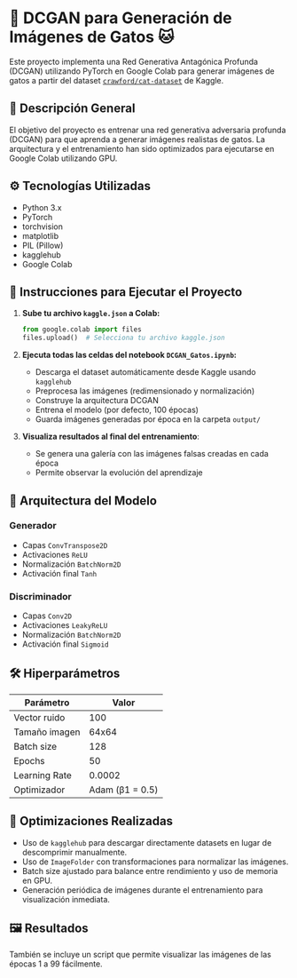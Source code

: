 # 🧠 DCGAN para Generación de Imágenes de Gatos 🐱

Este proyecto implementa una Red Generativa Antagónica Profunda (DCGAN) utilizando PyTorch en Google Colab para generar imágenes de gatos a partir del dataset [`crawford/cat-dataset`](https://www.kaggle.com/datasets/crawford/cat-dataset) de Kaggle.

## 📌 Descripción General

El objetivo del proyecto es entrenar una red generativa adversaria profunda (DCGAN) para que aprenda a generar imágenes realistas de gatos. La arquitectura y el entrenamiento han sido optimizados para ejecutarse en Google Colab utilizando GPU.

## ⚙️ Tecnologías Utilizadas

- Python 3.x
- PyTorch
- torchvision
- matplotlib
- PIL (Pillow)
- kagglehub
- Google Colab

## 🧾 Instrucciones para Ejecutar el Proyecto

1. **Sube tu archivo `kaggle.json` a Colab:**
   ```python
   from google.colab import files
   files.upload()  # Selecciona tu archivo kaggle.json
   ```

2. **Ejecuta todas las celdas del notebook `DCGAN_Gatos.ipynb`:**
   - Descarga el dataset automáticamente desde Kaggle usando `kagglehub`
   - Preprocesa las imágenes (redimensionado y normalización)
   - Construye la arquitectura DCGAN
   - Entrena el modelo (por defecto, 100 épocas)
   - Guarda imágenes generadas por época en la carpeta `output/`

3. **Visualiza resultados al final del entrenamiento**:
   - Se genera una galería con las imágenes falsas creadas en cada época
   - Permite observar la evolución del aprendizaje

## 🧠 Arquitectura del Modelo

### Generador
- Capas `ConvTranspose2D`
- Activaciones `ReLU`
- Normalización `BatchNorm2D`
- Activación final `Tanh`

### Discriminador
- Capas `Conv2D`
- Activaciones `LeakyReLU`
- Normalización `BatchNorm2D`
- Activación final `Sigmoid`


## 🛠️ Hiperparámetros

| Parámetro        | Valor     |
|------------------|-----------|
| Vector ruido     | 100       |
| Tamaño imagen    | 64x64     |
| Batch size       | 128       |
| Epochs           | 50        |
| Learning Rate    | 0.0002    |
| Optimizador      | Adam (β1 = 0.5) |


## 🔧 Optimizaciones Realizadas

- Uso de `kagglehub` para descargar directamente datasets en lugar de descomprimir manualmente.
- Uso de `ImageFolder` con transformaciones para normalizar las imágenes.
- Batch size ajustado para balance entre rendimiento y uso de memoria en GPU.
- Generación periódica de imágenes durante el entrenamiento para visualización inmediata.

## 🖼️ Resultados

También se incluye un script que permite visualizar las imágenes de las épocas 1 a 99 fácilmente.
